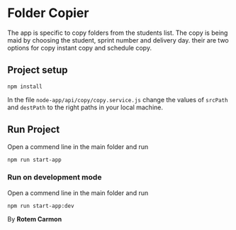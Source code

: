 # Folder Copier

The app is specific to copy folders from the students list.
The copy is being maid by choosing the student, sprint number and delivery day.
their are two options for copy instant copy and schedule copy.

## Project setup
```
npm install
```
In the file `node-app/api/copy/copy.service.js` 
change the values of `srcPath` and `destPath` to the right paths in your local machine.

## Run Project

Open a commend line in the main folder and run 
```
npm run start-app
```
### Run on development mode

Open a commend line in the main folder and run 
```
npm run start-app:dev
```

By **Rotem Carmon**

